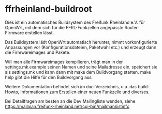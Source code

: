 ffrheinland-buildroot
=====================

Dies ist ein automatisches Buildsystem des Freifunk Rheinland e.V. für OpenWrt,
mit dem sich für die FFRL-Funkzellen angepasste Router-Firmware erstellen lässt.

Das Buildsystem lädt OpenWrt automatisch herunter, nimmt vorkonfigurierte
Anpassungen vor (Konfigurationsdateien, Paketwahl etc.) und erzeugt dann die
Firmwareimages und Pakete.

Will man alle Firmwareimages kompilieren, trägt man in der settings.mk.example
seinen Namen und seine Mailadresse ein, speichert sie als settings.mk  und kann 
dann mit make dem Buildvorgang starten. make help gibt die Hilfe für den 
Buildvorgang aus.

Weitere Dokumentation befindet sich im doc-Verzeichnis, u.a. das build-Howto,
Informationen zum Erstellen einer neuen Funkzelle und diverses.

Bei Detailfragen am besten an die Dev Mailingliste wenden, siehe
https://mailman.freifunk-rheinland.net/cgi-bin/mailman/listinfo
